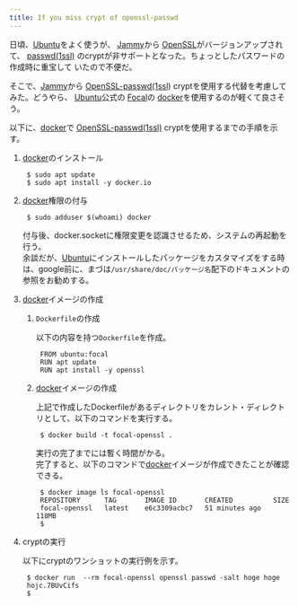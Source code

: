 ```yaml
---
title: If you miss crypt of openssl-passwd
---
```

日頃、[Ubuntu](https://jp.ubuntu.com/)をよく使うが、
[Jammy](https://releases.ubuntu.com/22.04/)から
[OpenSSL](https://www.openssl.org/)がバージョンアップされて、
[passwd(1ssl)](https://www.openssl.org/docs/man3.1/man1/openssl-passwd.html)
のcryptが非サポートとなった。ちょっとしたパスワードの作成時に重宝して
いたので不便だ。

そこで、[Jammy](https://releases.ubuntu.com/22.04/)から
[OpenSSL-passwd(1ssl)](https://www.openssl.org/docs/man3.1/man1/openssl-passwd.html)
cryptを使用する代替を考慮してみた。どうやら、
[Ubuntu](https://jp.ubuntu.com/)公式の
[Focal](https://releases.ubuntu.com/focal/)の
[docker](https://www.docker.com/)を使用するのが軽くて良さそう。

以下に、[docker](https://www.docker.com/)で
[OpenSSL-passwd(1ssl)](https://www.openssl.org/docs/man3.1/man1/openssl-passwd.html)
cryptを使用するまでの手順を示す。

1. [docker](https://www.docker.com/)のインストール

        $ sudo apt update
        $ sudo apt install -y docker.io

2. [docker](https://www.docker.com/)権限の付与

        $ sudo adduser $(whoami) docker

    付与後、docker.socketに権限変更を認識させるため、システムの再起動を行う。  
		余談だが、[Ubuntu](https://jp.ubuntu.com/)にインストールしたパッケージをカスタマイズをする時は、google前に、まづは`/usr/share/doc/パッケージ名`配下のドキュメントの参照をお勧めする。
    
3. [docker](https://www.docker.com/)イメージの作成

    1. `Dockerfile`の作成
    
        以下の内容を持つ`Dockerfile`を作成。
        
            FROM ubuntu:focal
            RUN apt update
            RUN apt install -y openssl

    2. [docker](https://www.docker.com/)イメージの作成
    
        上記で作成したDockerfileがあるディレクトリをカレント・ディレクトリとして、以下のコマンドを実行する。
        
            $ docker build -t focal-openssl .

		実行の完了までには暫く時間がかる。  
		完了すると、以下のコマンドで[docker](https://www.docker.com/)イメージが作成できたことが確認できる。
		
            $ docker image ls focal-openssl 
            REPOSITORY      TAG       IMAGE ID       CREATED          SIZE
            focal-openssl   latest    e6c3309acbc7   51 minutes ago   118MB
            $ 
			
4. cryptの実行

	以下にcryptのワンショットの実行例を示す。
	
		$ docker run  --rm focal-openssl openssl passwd -salt hoge hoge
		hojc.7BUvCifs
		$ 
